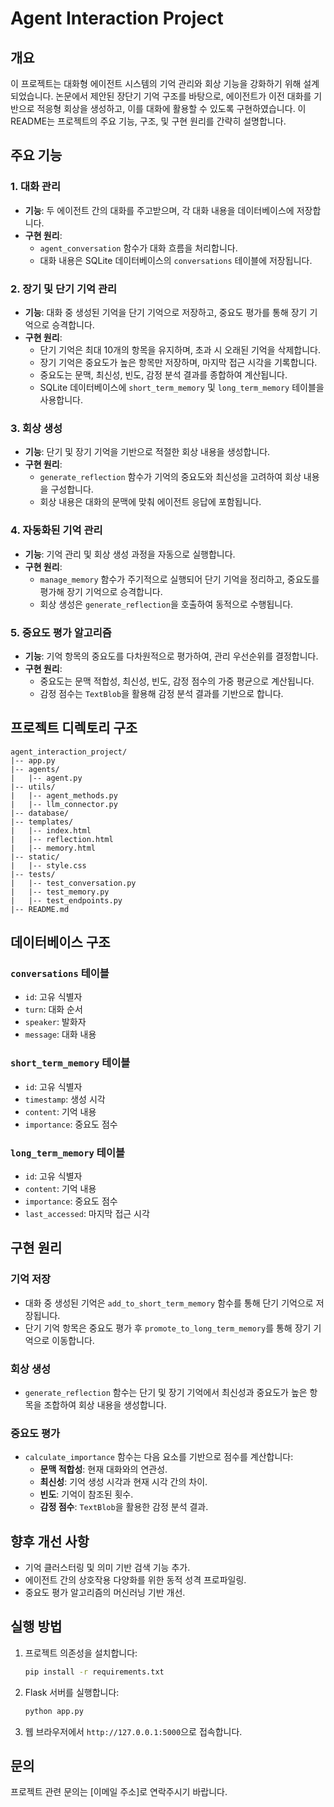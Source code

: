 # Agent Interaction Project

## 개요
이 프로젝트는 대화형 에이전트 시스템의 기억 관리와 회상 기능을 강화하기 위해 설계되었습니다. 논문에서 제안된 장단기 기억 구조를 바탕으로, 에이전트가 이전 대화를 기반으로 적응형 회상을 생성하고, 이를 대화에 활용할 수 있도록 구현하였습니다. 이 README는 프로젝트의 주요 기능, 구조, 및 구현 원리를 간략히 설명합니다.

## 주요 기능

### 1. 대화 관리
- **기능**: 두 에이전트 간의 대화를 주고받으며, 각 대화 내용을 데이터베이스에 저장합니다.
- **구현 원리**:
  - `agent_conversation` 함수가 대화 흐름을 처리합니다.
  - 대화 내용은 SQLite 데이터베이스의 `conversations` 테이블에 저장됩니다.

### 2. 장기 및 단기 기억 관리
- **기능**: 대화 중 생성된 기억을 단기 기억으로 저장하고, 중요도 평가를 통해 장기 기억으로 승격합니다.
- **구현 원리**:
  - 단기 기억은 최대 10개의 항목을 유지하며, 초과 시 오래된 기억을 삭제합니다.
  - 장기 기억은 중요도가 높은 항목만 저장하며, 마지막 접근 시각을 기록합니다.
  - 중요도는 문맥, 최신성, 빈도, 감정 분석 결과를 종합하여 계산됩니다.
  - SQLite 데이터베이스에 `short_term_memory` 및 `long_term_memory` 테이블을 사용합니다.

### 3. 회상 생성
- **기능**: 단기 및 장기 기억을 기반으로 적절한 회상 내용을 생성합니다.
- **구현 원리**:
  - `generate_reflection` 함수가 기억의 중요도와 최신성을 고려하여 회상 내용을 구성합니다.
  - 회상 내용은 대화의 문맥에 맞춰 에이전트 응답에 포함됩니다.

### 4. 자동화된 기억 관리
- **기능**: 기억 관리 및 회상 생성 과정을 자동으로 실행합니다.
- **구현 원리**:
  - `manage_memory` 함수가 주기적으로 실행되어 단기 기억을 정리하고, 중요도를 평가해 장기 기억으로 승격합니다.
  - 회상 생성은 `generate_reflection`을 호출하여 동적으로 수행됩니다.

### 5. 중요도 평가 알고리즘
- **기능**: 기억 항목의 중요도를 다차원적으로 평가하여, 관리 우선순위를 결정합니다.
- **구현 원리**:
  - 중요도는 문맥 적합성, 최신성, 빈도, 감정 점수의 가중 평균으로 계산됩니다.
  - 감정 점수는 `TextBlob`을 활용해 감정 분석 결과를 기반으로 합니다.

## 프로젝트 디렉토리 구조
```
agent_interaction_project/
|-- app.py
|-- agents/
|   |-- agent.py
|-- utils/
|   |-- agent_methods.py
|   |-- llm_connector.py
|-- database/
|-- templates/
|   |-- index.html
|   |-- reflection.html
|   |-- memory.html
|-- static/
|   |-- style.css
|-- tests/
|   |-- test_conversation.py
|   |-- test_memory.py
|   |-- test_endpoints.py
|-- README.md
```

## 데이터베이스 구조

### `conversations` 테이블
- `id`: 고유 식별자
- `turn`: 대화 순서
- `speaker`: 발화자
- `message`: 대화 내용

### `short_term_memory` 테이블
- `id`: 고유 식별자
- `timestamp`: 생성 시각
- `content`: 기억 내용
- `importance`: 중요도 점수

### `long_term_memory` 테이블
- `id`: 고유 식별자
- `content`: 기억 내용
- `importance`: 중요도 점수
- `last_accessed`: 마지막 접근 시각

## 구현 원리

### 기억 저장
- 대화 중 생성된 기억은 `add_to_short_term_memory` 함수를 통해 단기 기억으로 저장됩니다.
- 단기 기억 항목은 중요도 평가 후 `promote_to_long_term_memory`를 통해 장기 기억으로 이동합니다.

### 회상 생성
- `generate_reflection` 함수는 단기 및 장기 기억에서 최신성과 중요도가 높은 항목을 조합하여 회상 내용을 생성합니다.

### 중요도 평가
- `calculate_importance` 함수는 다음 요소를 기반으로 점수를 계산합니다:
  - **문맥 적합성**: 현재 대화와의 연관성.
  - **최신성**: 기억 생성 시각과 현재 시각 간의 차이.
  - **빈도**: 기억이 참조된 횟수.
  - **감정 점수**: `TextBlob`을 활용한 감정 분석 결과.

## 향후 개선 사항
- 기억 클러스터링 및 의미 기반 검색 기능 추가.
- 에이전트 간의 상호작용 다양화를 위한 동적 성격 프로파일링.
- 중요도 평가 알고리즘의 머신러닝 기반 개선.

## 실행 방법
1. 프로젝트 의존성을 설치합니다:
   ```bash
   pip install -r requirements.txt
   ```
2. Flask 서버를 실행합니다:
   ```bash
   python app.py
   ```
3. 웹 브라우저에서 `http://127.0.0.1:5000`으로 접속합니다.

## 문의
프로젝트 관련 문의는 [이메일 주소]로 연락주시기 바랍니다.
